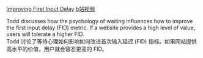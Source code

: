 [Improving First Input Delay](https://frontendmasters.com/courses/web-perf/improving-first-input-delay/)
[b站视频](https://www.bilibili.com/video/BV1s34y1r7hB?p=28&vd_source=22af953ea4c09540ad1966711a2d53f0)

Todd discusses how the psychology of waiting influences how to improve the first input delay (FID) metric. If a website provides a high level of value, users will tolerate a higher FID.  
Todd 讨论了等待心理如何影响如何改进首次输入延迟 (FID) 指标。如果网站提供高水平的价值，用户就会容忍更高的 FID。